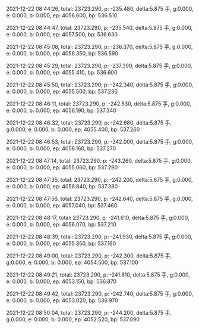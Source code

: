 2021-12-22 08:44:26, total: 23723.290, p: -235.480, delta:5.875 手, g:0.000, e: 0.000, b: 0.000, ep: 4056.600, bp: 536.510

2021-12-22 08:44:47, total: 23723.290, p: -235.540, delta:5.875 手, g:0.000, e: 0.000, b: 0.000, ep: 4057.500, bp: 536.630

2021-12-22 08:45:08, total: 23723.290, p: -236.370, delta:5.875 手, g:0.000, e: 0.000, b: 0.000, ep: 4056.350, bp: 536.590

2021-12-22 08:45:29, total: 23723.290, p: -237.390, delta:5.875 手, g:0.000, e: 0.000, b: 0.000, ep: 4055.410, bp: 536.600

2021-12-22 08:45:50, total: 23723.290, p: -242.340, delta:5.875 手, g:0.000, e: 0.000, b: 0.000, ep: 4055.500, bp: 537.230

2021-12-22 08:46:11, total: 23723.290, p: -242.530, delta:5.875 手, g:0.000, e: 0.000, b: 0.000, ep: 4056.190, bp: 537.340

2021-12-22 08:46:32, total: 23723.290, p: -242.680, delta:5.875 手, g:0.000, e: 0.000, b: 0.000, ep: 4055.400, bp: 537.260

2021-12-22 08:46:53, total: 23723.290, p: -242.000, delta:5.875 手, g:0.000, e: 0.000, b: 0.000, ep: 4056.160, bp: 537.270

2021-12-22 08:47:14, total: 23723.290, p: -243.260, delta:5.875 手, g:0.000, e: 0.000, b: 0.000, ep: 4055.060, bp: 537.290

2021-12-22 08:47:35, total: 23723.290, p: -242.200, delta:5.875 手, g:0.000, e: 0.000, b: 0.000, ep: 4056.840, bp: 537.380

2021-12-22 08:47:56, total: 23723.290, p: -242.640, delta:5.875 手, g:0.000, e: 0.000, b: 0.000, ep: 4057.040, bp: 537.460

2021-12-22 08:48:17, total: 23723.290, p: -241.610, delta:5.875 手, g:0.000, e: 0.000, b: 0.000, ep: 4056.070, bp: 537.210

2021-12-22 08:48:39, total: 23723.290, p: -241.930, delta:5.875 手, g:0.000, e: 0.000, b: 0.000, ep: 4055.350, bp: 537.160

2021-12-22 08:49:00, total: 23723.290, p: -242.300, delta:5.875 手, g:0.000, e: 0.000, b: 0.000, ep: 4054.500, bp: 537.100

2021-12-22 08:49:21, total: 23723.290, p: -241.810, delta:5.875 手, g:0.000, e: 0.000, b: 0.000, ep: 4053.150, bp: 536.870

2021-12-22 08:49:42, total: 23723.290, p: -242.740, delta:5.875 手, g:0.000, e: 0.000, b: 0.000, ep: 4053.020, bp: 536.970

2021-12-22 08:50:04, total: 23723.290, p: -244.200, delta:5.875 手, g:0.000, e: 0.000, b: 0.000, ep: 4052.520, bp: 537.090